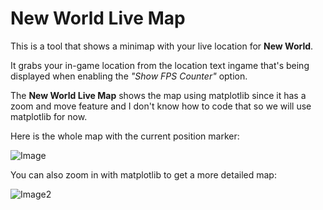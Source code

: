 # New World Live Map

This is a tool that shows a minimap with your live location for **New World**.

It grabs your in-game location from the location text ingame that's being displayed when enabling the *"Show FPS Counter"* option.

The **New World Live Map** shows the map using matplotlib since it has a zoom and move feature and I don't know how to code that so we will use matplotlib for now.

Here is the whole map with the current position marker:

![Image](https://drive.google.com/file/d/1jfz8usKurfOa-UBEBDK4gpsoTnyeDFZk/view?usp=sharing)

You can also zoom in with matplotlib to get a more detailed map:

![Image2](https://drive.google.com/file/d/1IIo76J01ZToEZJNKLSu1l_vJVvU6E1l5/view?usp=sharing)